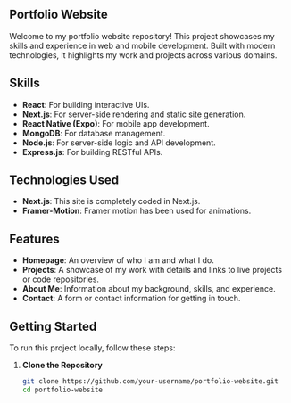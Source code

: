 ## Portfolio Website

Welcome to my portfolio website repository! This project showcases my skills and experience in web and mobile development. Built with modern technologies, it highlights my work and projects across various domains.

## Skills

- **React**: For building interactive UIs.
- **Next.js**: For server-side rendering and static site generation.
- **React Native (Expo)**: For mobile app development.
- **MongoDB**: For database management.
- **Node.js**: For server-side logic and API development.
- **Express.js**: For building RESTful APIs.

## Technologies Used

- **Next.js**: This site is completely coded in Next.js.
- **Framer-Motion**: Framer motion has been used for animations.
  
## Features

- **Homepage**: An overview of who I am and what I do.
- **Projects**: A showcase of my work with details and links to live projects or code repositories.
- **About Me**: Information about my background, skills, and experience.
- **Contact**: A form or contact information for getting in touch.

## Getting Started

To run this project locally, follow these steps:

1. **Clone the Repository**

   ```bash
   git clone https://github.com/your-username/portfolio-website.git
   cd portfolio-website
